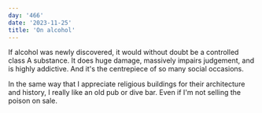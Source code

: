 ```yaml
---
day: '466'
date: '2023-11-25'
title: 'On alcohol'
---
```


If alcohol was newly discovered, it would without doubt be a controlled class A substance. It does huge damage, massively impairs judgement, and is highly addictive. And it's the centrepiece of so many social occasions.

In the same way that I appreciate religious buildings for their architecture and history, I really like an old pub or dive bar. Even if I'm not selling the poison on sale.
